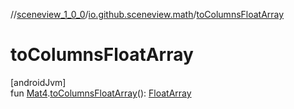 //[sceneview_1_0_0](../../index.md)/[io.github.sceneview.math](index.md)/[toColumnsFloatArray](to-columns-float-array.md)

# toColumnsFloatArray

[androidJvm]\
fun [Mat4](../../../sceneview/sceneview/dev.romainguy.kotlin.math/-mat4/index.md).[toColumnsFloatArray](to-columns-float-array.md)(): [FloatArray](https://kotlinlang.org/api/latest/jvm/stdlib/kotlin/-float-array/index.html)
